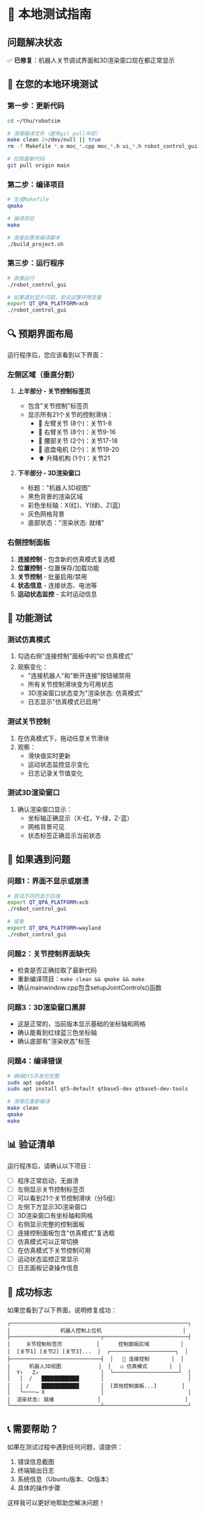 # 🧪 本地测试指南

## 问题解决状态

✅ **已修复**：机器人关节调试界面和3D渲染窗口现在都正常显示

## 🚀 在您的本地环境测试

### 第一步：更新代码
```bash
cd ~/thu/robotsim

# 清理编译文件（避免git pull冲突）
make clean 2>/dev/null || true
rm -f Makefile *.o moc_*.cpp moc_*.h ui_*.h robot_control_gui

# 拉取最新代码
git pull origin main
```

### 第二步：编译项目
```bash
# 生成Makefile
qmake

# 编译项目
make

# 或者如果有编译脚本
./build_project.sh
```

### 第三步：运行程序
```bash
# 直接运行
./robot_control_gui

# 如果遇到显示问题，尝试设置环境变量
export QT_QPA_PLATFORM=xcb
./robot_control_gui
```

## 🔍 预期界面布局

运行程序后，您应该看到以下界面：

### 左侧区域（垂直分割）
1. **上半部分 - 关节控制标签页**
   - 包含"关节控制"标签页
   - 显示所有21个关节的控制滑块：
     - 🦾 左臂关节 (8个)：关节1-8
     - 🦾 右臂关节 (8个)：关节9-16  
     - 🏃 腰部关节 (2个)：关节17-18
     - 🚗 底盘电机 (2个)：关节19-20
     - ⬆️ 升降机构 (1个)：关节21

2. **下半部分 - 3D渲染窗口**
   - 标题："机器人3D视图"
   - 黑色背景的渲染区域
   - 彩色坐标轴：X(红)、Y(绿)、Z(蓝)
   - 灰色网格背景
   - 底部状态："渲染状态: 就绪"

### 右侧控制面板
1. **连接控制** - 包含新的仿真模式复选框
2. **位置控制** - 位置保存/加载功能
3. **关节控制** - 批量启用/禁用
4. **状态信息** - 连接状态、电池等
5. **运动状态监控** - 实时运动信息

## 🧪 功能测试

### 测试仿真模式
1. 勾选右侧"连接控制"面板中的"☑️ 仿真模式"
2. 观察变化：
   - "连接机器人"和"断开连接"按钮被禁用
   - 所有关节控制滑块变为可用状态
   - 3D渲染窗口状态变为"渲染状态: 仿真模式"
   - 日志显示"仿真模式已启用"

### 测试关节控制
1. 在仿真模式下，拖动任意关节滑块
2. 观察：
   - 滑块值实时更新
   - 运动状态监控显示变化
   - 日志记录关节值变化

### 测试3D渲染窗口
1. 确认渲染窗口显示：
   - 坐标轴正确显示（X-红，Y-绿，Z-蓝）
   - 网格背景可见
   - 状态标签正确显示当前状态

## 🐛 如果遇到问题

### 问题1：界面不显示或崩溃
```bash
# 尝试不同的显示后端
export QT_QPA_PLATFORM=xcb
./robot_control_gui

# 或者
export QT_QPA_PLATFORM=wayland
./robot_control_gui
```

### 问题2：关节控制界面缺失
- 检查是否正确拉取了最新代码
- 重新编译项目：`make clean && qmake && make`
- 确认mainwindow.cpp包含setupJointControls()函数

### 问题3：3D渲染窗口黑屏
- 这是正常的，当前版本显示基础的坐标轴和网格
- 确认能看到红绿蓝三色坐标轴
- 确认底部有"渲染状态"标签

### 问题4：编译错误
```bash
# 确保Qt5开发包完整
sudo apt update
sudo apt install qt5-default qtbase5-dev qtbase5-dev-tools

# 清理后重新编译
make clean
qmake
make
```

## 📊 验证清单

运行程序后，请确认以下项目：

- [ ] 程序正常启动，无崩溃
- [ ] 左侧显示关节控制标签页
- [ ] 可以看到21个关节控制滑块（分5组）
- [ ] 左侧下方显示3D渲染窗口
- [ ] 3D渲染窗口有坐标轴和网格
- [ ] 右侧显示完整的控制面板
- [ ] 连接控制面板包含"仿真模式"复选框
- [ ] 仿真模式可以正常切换
- [ ] 在仿真模式下关节控制可用
- [ ] 运动状态监控正常显示
- [ ] 日志面板记录操作信息

## 🎉 成功标志

如果您看到了以下界面，说明修复成功：

```
┌─────────────────────────────────────────────────────────┐
│                机器人控制上位机                          │
├─────────────────────────────┬───────────────────────────┤
│     关节控制标签页           │      控制面板区域          │
│  [关节1] [关节2] [关节3]...  │  ┌─────────────────────┐  │
├─────────────────────────────┤  │   🔗 连接控制       │  │
│      机器人3D视图            │  │   ☑️ 仿真模式       │  │
│  Y↑   Z↗                    │  └─────────────────────┘  │
│   │  /   ████████████       │                           │
│   │ /    ████████████       │  [其他控制面板...]        │
│   └────→ X                  │                           │
│  渲染状态: 就绪              │                           │
└─────────────────────────────┴───────────────────────────┘
```

## 📞 需要帮助？

如果在测试过程中遇到任何问题，请提供：
1. 错误信息截图
2. 终端输出日志
3. 系统信息（Ubuntu版本、Qt版本）
4. 具体的操作步骤

这样我可以更好地帮助您解决问题！